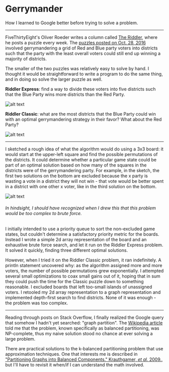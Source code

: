 # Gerrymander

How I learned to Google better before trying to solve a problem.

---

FiveThirtyEight's Oliver Roeder writes a column called [The Riddler](http://fivethirtyeight.com/tag/the-riddler/), where he posts a puzzle every week. The [puzzles posted on Oct. 28, 2016](http://fivethirtyeight.com/features/rig-the-election-with-math/) involved gerrymandering a grid of Red and Blue party voters into districts such that the party with the least overall voters could still end up winning a majority of districts.

The smaller of the two puzzles was relatively easy to solve by hand. I thought it would be straightforward to write a program to do the same thing, and in doing so solve the larger puzzle as well.

**Riddler Express**: find a way to divide these voters into five districts such that the Blue Party wins more districts than the Red Party.

![alt text](https://github.com/marshallaf/gerrymander/data/express.png "Riddler Express")

**Riddler Classic**: what are the most districts that the Blue Party could win with an optimal gerrymandering strategy in their favor? What about the Red Party?

![alt text](https://github.com/marshallaf/gerrymander/data/classic.png "Riddler Classic")

---

I sketched a rough idea of what the algorithm would do using a 3x3 board: it would start at the upper-left square and find the possible permutations of the districts. It could determine whether a particular game state could be part of an optimal solution based on how many of the squares in the districts were of the gerrymandering party. For example, in the sketch, the first two solutions on the bottom are excluded because the x party is wasting a vote in a district they will not win - that vote would be better spent in a district with one other x voter, like in the third solution on the bottom.

![alt text](https://github.com/marshallaf/gerrymander/data/sketch.jpg "Sketch of simple problem")

###### In hindsight, I should have recognized when I drew this that this problem would be too complex to brute force.

I initially intended to use a priority queue to sort the non-excluded game states, but couldn't determine a satisfactory priority metric for the boards. Instead I wrote a simple 2d array representation of the board and an exhaustive brute force search, and let it run on the Riddler Express problem. It solved it quickly, finding three different optimal solutions.

However, when I tried it on the Riddler Classic problem, it ran indefinitely. A println statement uncovered why: as the algorithm assigned more and more voters, the number of possible permutations grew exponentially. I attempted several small optimizations to coax small gains out of it, hoping that in sum they could push the time for the Classic puzzle down to something reasonable. I excluded boards that left too-small islands of unassigned voters. I retooled my 2d array representation to a graph representation and implemented depth-first search to find districts. None of it was enough - the problem was too complex.

---

Reading through posts on Stack Overflow, I finally realized the Google query that somehow I hadn't yet searched: "graph partition". The [Wikipedia article](https://en.wikipedia.org/wiki/Graph_partition) told me that the problem, known specifically as balanced partitioning, was NP-complete, thus my naive solution stood no chance at ever solving a large problem.

There are practical solutions to the k-balanced partitioning problem that use approximation techniques. One that interests me is described in ["Partitioning Graphs into Balanced Components." Krauthgamer, *et al.* 2009.](http://www.wisdom.weizmann.ac.il/~robi/papers/KNS-k-partition-SODA09.pdf), but I'll have to revisit it when/if I can understand the math involved.